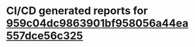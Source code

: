# CI/CD generated reports for [959c04dc9863901bf958056a44ea557dce56c325](https://github.com/hydephp/develop/commit/959c04dc9863901bf958056a44ea557dce56c325)
